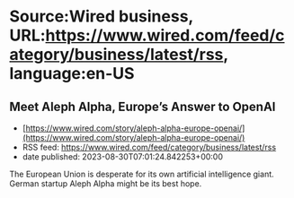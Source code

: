 # Source:Wired business, URL:https://www.wired.com/feed/category/business/latest/rss, language:en-US

## Meet Aleph Alpha, Europe’s Answer to OpenAI
 - [https://www.wired.com/story/aleph-alpha-europe-openai/](https://www.wired.com/story/aleph-alpha-europe-openai/)
 - RSS feed: https://www.wired.com/feed/category/business/latest/rss
 - date published: 2023-08-30T07:01:24.842253+00:00

The European Union is desperate for its own artificial intelligence giant. German startup Aleph Alpha might be its best hope.

